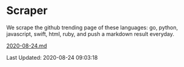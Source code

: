 # Scraper

We scrape the github trending page of these languages: go, python, javascript, swift, html, ruby, and push a markdown result everyday.

[2020-08-24.md](https://github.com/henson/Scraper/blob/master/2020-08-24.md)

Last Updated: 2020-08-24 09:03:18